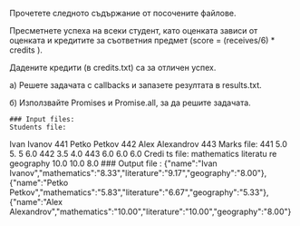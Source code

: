 Прочетете следното съдържание от посочените файлове. 

Пресметнете успеха на всеки студент, като оценката зависи от оценката и кредитите за съответния предмет (score = (receives/6) * credits ). 

Дадените кредити (в credits.txt) са за отличен успех. 

а) Решете задачата с callbacks и запазете резултата в results.txt. 

б) Използвайте Promises и Promise.all, за да решите задачата.

    ### Input files:
    Students file:
    
Ivan Ivanov 441
    Petko Petkov 442
    Alex Alexandrov 443
    Marks file:
    441 5.0 5.
5 6.0
    442 3.5 4.0
    443 6.0 6.0 6.0
    Credi
ts file:
    mathematics literatu
re geography
    10.0 10.0 8.0
    ### Output file
:
    {"name":"Ivan  Ivanov","mathematics":"8.33","literature":"9.17","geography":"8.00"},
    {"name":"Petko  Petkov","mathematics":"5.83","literature":"6.67","geography":"5.33"},
    {"name":"Alex  Alexandrov","mathematics":"10.00","literature":"10.00","geography":"8.00"}

